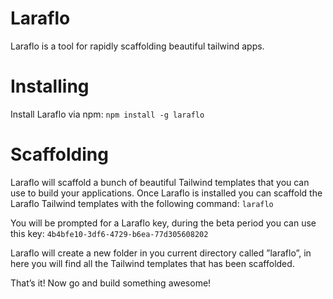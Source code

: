 # Laraflo
Laraflo is a tool for rapidly scaffolding beautiful tailwind apps.

# Installing
Install Laraflo via npm:
`npm install -g laraflo`

# Scaffolding
Laraflo will scaffold a bunch of beautiful Tailwind templates that you can use to build your applications. Once Laraflo is installed you can scaffold the Laraflo Tailwind templates with the following command:
`laraflo`

You will be prompted for a Laraflo key, during the beta period you can use this key:
`4b4bfe10-3df6-4729-b6ea-77d305608202`

Laraflo will create a new folder in you current directory called ”laraflo”, in here you will find all the Tailwind templates that has been scaffolded.

That’s it! Now go and build something awesome!